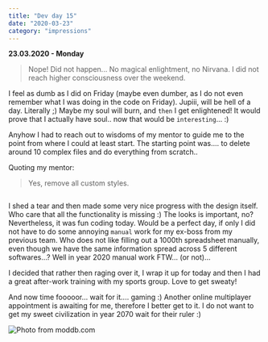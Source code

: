```yaml
---
title: "Dev day 15"
date: "2020-03-23"
category: "impressions"
---
```


**23.03.2020 - Monday**

> Nope! Did not happen... No magical enlightment, no Nirvana. I did not reach higher consciousness over the weekend.

I feel as dumb as I did on Friday (maybe even dumber, as I do not
even remember what I was doing in the code on Friday). Jupiii, will be
hell of a day. Literally ;) Maybe my soul will burn, and `then`
I get enlightened! It would prove that I actually have soul.. now that
would be `interesting`... :)

Anyhow I had to reach out to wisdoms of my mentor to guide me to the point from where I could at least start. The starting point was.... to delete around 10 complex files and do everything from scratch..

Quoting my mentor:

> Yes, remove all custom styles.

<img src="https://i.imgur.com/bTIkniG.gif" alt="" />

I shed a tear and then made some very nice progress with the design
itself. Who care that all the functionality is missing :) The looks is
important, no? Nevertheless, it was fun coding today. Would be a perfect day, if only I did not have to do some annoying `manual` work
for my ex-boss from my previous team. Who does not like filling out a
1000th spreadsheet manually, even though we have the same information
spread across 5 different softwares...? Well in year 2020 manual work
FTW... (or not)...

I decided that rather then raging over it, I wrap it up for today and then
I had a great after-work training with my sports group. Love to get
sweaty!

And now time fooooor... wait for it.... gaming :) Another online
multiplayer appointment is awaiting for me, therefore I better get to it.
I do not want to get my sweet civilization in year 2070 wait for their
ruler :)

<img src="https://i.imgur.com/dKS2IBs.jpg" alt="Photo from moddb.com" />